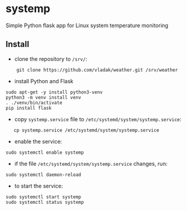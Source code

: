 # systemp
Simple Python flask app for Linux system temperature monitoring

## Install

- clone the repository to `/srv/`:
```
    git clone https://github.com/vladak/weather.git /srv/weather
```
- install Python and Flask
```
sudo apt-get -y install python3-venv
python3 -m venv install venv
. ./venv/bin/activate
pip install flask
```
- copy `systemp.service` file to `/etc/systemd/system/systemp.service`:
```
   cp systemp.service /etc/systemd/system/systemp.service
```
- enable the service:
```
sudo systemctl enable systemp
```
- if the file `/etc/systemd/system/systemp.service` changes, run:
```
sudo systemctl daemon-reload
```
- to start the service:
```
sudo systemctl start systemp
sudo systemctl status systemp
```
